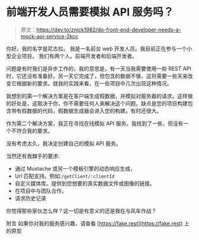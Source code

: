 # 前端开发人员需要模拟 API 服务吗？

> 原文：<https://dev.to/znick1982/do-front-end-developer-needs-a-mock-api-service-2kcc>

你好。我的名字是尼古拉。
我是一名前台 web 开发人员。我目前正在参与一个小型企业项目。
我们有两个人。前端开发者和后端开发者。

问题是有时我们是异步工作的，我的意思是，有一天当我需要使用一些 REST API 时，它还没有准备好。另一天它完成了，但包含的数据不够，这将需要一些天来改变它根据新的要求。就我的实践来看，在一些项目中几次出现这种情况。

我想到的第一个解决方案是在客户端生成假数据，并模拟对服务器的请求。这样做的好处是，这取决于你，你不需要任何人来解决这个问题。缺点是您的项目构建包含带有假数据的代码，假数据生成器会进入您的构建。有时还很大。

作为第二个解决方案，我正在寻找在线模拟 API 服务。我找到了一些，但没有一个不符合我的要求。

没有考虑太久，我决定创建自己的模拟 API 服务。

当然还有我棘手的要求:

*   通过 Mustache 或另一个模板引擎的动态响应生成，
*   Url 匹配支持。例如:`/getClient/:clientId`
*   自定义媒体库。提供到您想要的真实数据文件或图像的链接。
*   在项目中与团队合作。
*   请求历史记录

你觉得那些家伙怎么样？这一切是有意义的还是我在与风车作战？

附言
如果你对我的服务感兴趣，请查看 [https://fake.rest](https://fake.rest) 上的原型